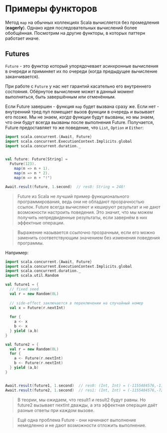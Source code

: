 # Примеры функторов

Метод `map` на обычных коллекциях Scala вычисляется без промедления (**eagerly**). Однако идея последовательных вычислений более обобщённая. Посмотрим на другие функторы, в которых паттерн работает иначе.

## Futures

`Future` - это функтор который упорядочевает асинхронные вычисления в очереди и приминяет их по очереди (когда предыдущее вычисление заканчивается).

При работе с `Future` у нас нет гарантий касательно его внутреннего состояния. Обёрнутое вычисление может в данный момент выполняться, быть завершённым или отменённым. 

Если Future завершен - функция `map` будет вызвана сразу же. Если нет - внутренний тред пул помещает вызов функции в очередь и вызывает его позже. Мы не знаем, *когда* функции будут вызваны, но мы знаем, что они будут всегда вызваны после выполнения Future. Получается, Future предоставляет то же поведение, что `List`, `Option` и `Either`:

```scala
import scala.concurrent.{Await, Future}
import scala.concurrent.ExecutionContext.Implicits.global
import scala.concurrent.duration._


val future: Future[String] =
  Future(123).
    map(n => n + 1).
    map(n => n * 2).
    map(n => n + "!")

Await.result(future, 1.second)  // res0: String = 248!
```

> Future из Scala не лучший пример функционального программирования, ведь они не обладают прозрачностью ссылок. Future всегда вычисляют и кешируют результат и не дают возможности настроить поведения. Это значит, что мы можем получить непредвиденные результаты, если завернём в них эффектные операции.

> Выражение называется ссылочно прозрачным, если его можно заменить соответствующим значением без изменения поведения программы. 

Например:

```scala
import scala.concurrent.{Await, Future}
import scala.concurrent.ExecutionContext.Implicits.global
import scala.concurrent.duration._
import scala.util.Random

val future1 = {
  // fixed seed
  val r = new Random(0L)
  
  // side-effect заключается в переключении на случайный номер
  val x = Future(r.nextInt)
  
  for {
    a <- x
    b <- x
  } yield (a,b)
}

val future2 = {
  val r = new Random(0L)
  for {
    a <- Future(r.nextInt)
    b <- Future(r.nextInt)
  } yield (a,b)
}


Await.result(future1, 1.second)  // res0: (Int, Int) = (-1155484576,-1155484576)
Await.result(future2, 1.second)  // res1: (Int, Int) = (-1155484576,-723955400)

```

> В теории, мы ожидаем, что result1 и result2 будут равны. Но future2 вызывает nextInt дважды, а эта эффектная операция даёт разные ответы при каждом вызове.

> Ещё одна проблема Future - они начинают выполнение немедленно и не дают возможности отложить выполнение.